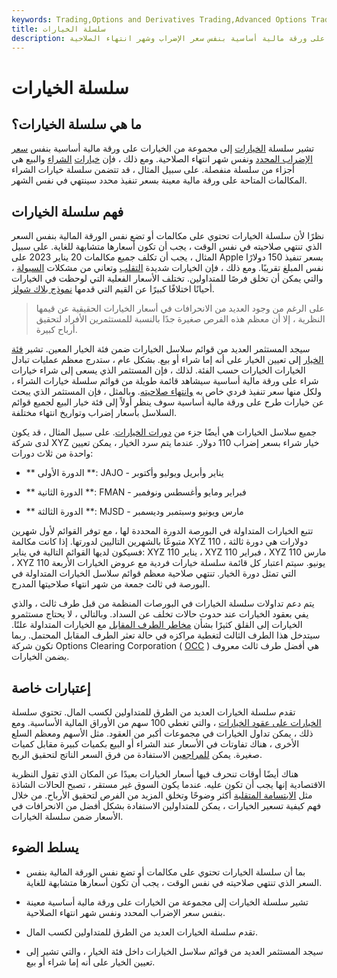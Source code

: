```yaml
---
keywords: Trading,Options and Derivatives Trading,Advanced Options Trading Concepts,Options and Derivatives,Advanced Concepts
title: سلسلة الخيارات
description: تشير سلسلة الخيارات إلى مجموعة من الخيارات على ورقة مالية أساسية بنفس سعر الإضراب وشهر انتهاء الصلاحية.
---
```


# سلسلة الخيارات
## ما هي سلسلة الخيارات؟

تشير سلسلة [الخيارات](/option) إلى مجموعة من الخيارات على ورقة مالية أساسية بنفس [سعر الإضراب المحدد](/strikeprice) ونفس شهر انتهاء الصلاحية. ومع ذلك ، فإن [خيارات](/putoption) [الشراء](/calloption) والبيع هي أجزاء من سلسلة منفصلة. على سبيل المثال ، قد تتضمن سلسلة خيارات الشراء المكالمات المتاحة على ورقة مالية معينة بسعر تنفيذ محدد سينتهي في نفس الشهر.

## فهم سلسلة الخيارات

نظرًا لأن سلسلة الخيارات تحتوي على مكالمات أو تضع نفس الورقة المالية بنفس السعر الذي تنتهي صلاحيته في نفس الوقت ، يجب أن تكون أسعارها متشابهة للغاية. على سبيل المثال ، يجب أن تكلف جميع مكالمات 20 يناير 2023 على Apple بسعر تنفيذ 150 دولارًا نفس المبلغ تقريبًا. ومع ذلك ، فإن الخيارات شديدة [التقلب](/volatility) وتعاني من مشكلات [السيولة](/liquidity) ، والتي يمكن أن تخلق فرصًا للمتداولين. تختلف الأسعار الفعلية التي لوحظت في الخيارات أحيانًا اختلافًا كبيرًا عن القيم التي قدمها [نموذج بلاك شولز](/blackscholes).

> على الرغم من وجود العديد من الانحرافات في أسعار الخيارات الحقيقية عن قيمها النظرية ، إلا أن معظم هذه الفرص صغيرة جدًا بالنسبة للمستثمرين الأفراد لتحقيق أرباح كبيرة.

>

سيجد المستثمر العديد من قوائم سلاسل الخيارات ضمن فئة الخيار المعين. تشير [فئة الخيار](/option-class) إلى تعيين الخيار على أنه إما شراء أو بيع. بشكل عام ، ستدرج معظم عمليات تبادل الخيارات الخيارات حسب الفئة. لذلك ، فإن المستثمر الذي يسعى إلى شراء خيارات شراء على ورقة مالية أساسية سيشاهد قائمة طويلة من قوائم سلسلة خيارات الشراء ، ولكل منها سعر تنفيذ فردي خاص به [وانتهاء صلاحيته](/expirationdate). وبالمثل ، فإن المستثمر الذي يبحث عن خيارات طرح على ورقة مالية أساسية سوف ينظر أولاً إلى فئة خيار البيع لجميع قوائم السلاسل بأسعار إضراب وتواريخ انتهاء مختلفة.

جميع سلاسل الخيارات هي أيضًا جزء من [دورات الخيارات](/optioncycle). على سبيل المثال ، قد يكون لدى شركة XYZ خيار شراء بسعر إضراب 110 دولار. عندما يتم سرد الخيار ، يمكن تعيين واحدة من ثلاث دورات:

- ** الدورة الأولى **: JAJO - يناير وأبريل ويوليو وأكتوبر

- ** الدورة الثانية **: FMAN - فبراير ومايو وأغسطس ونوفمبر

- ** الدورة الثالثة **: MJSD - مارس ويونيو وسبتمبر وديسمبر

تتبع الخيارات المتداولة في البورصة الدورة المحددة لها ، مع توفر القوائم لأول شهرين متبوعًا بالشهرين التاليين لدورتها. إذا كانت مكالمة XYZ 110 دولارات هي دورة ثالثة ، فسيكون لديها القوائم التالية في يناير: XYZ 110 يناير ، XYZ 110 فبراير ، XYZ 110 مارس ، XYZ 110 يونيو. سيتم اعتبار كل قائمة سلسلة خيارات فردية مع عروض الخيارات الأربعة التي تمثل دورة الخيار. تنتهي صلاحية معظم قوائم سلاسل الخيارات المتداولة في البورصة في ثالث جمعة من شهر انتهاء صلاحيتها المدرج.

يتم دعم تداولات سلسلة الخيارات في البورصات المنظمة من قبل طرف ثالث ، والذي يفي بعقود الخيارات عند حدوث حالات تخلف عن السداد. وبالتالي ، لا يحتاج مستثمرو الخيارات إلى القلق كثيرًا بشأن [مخاطر الطرف المقابل](/counterpartyrisk) مع الخيارات المتداولة علنًا. سيتدخل هذا الطرف الثالث لتغطية مراكزه في حالة تعثر الطرف المقابل المحتمل. ربما تكون شركة Options Clearing Corporation ( [OCC](/occ) ) هي أفضل طرف ثالث معروف يضمن الخيارات.

## إعتبارات خاصة

تقدم سلسلة الخيارات العديد من الطرق للمتداولين لكسب المال. تحتوي سلسلة [الخيارات على عقود الخيارات](/optionscontract) ، والتي تغطي 100 سهم من الأوراق المالية الأساسية. ومع ذلك ، يمكن تداول الخيارات في مجموعات أكبر من العقود. مثل الأسهم ومعظم السلع الأخرى ، هناك تفاوتات في الأسعار عند الشراء أو البيع بكميات كبيرة مقابل كميات صغيرة. يمكن [للمراجعين](/arbitrageur) الاستفادة من فرق السعر الناتج لتحقيق الربح.

هناك أيضًا أوقات تنحرف فيها أسعار الخيارات بعيدًا عن المكان الذي تقول النظرية الاقتصادية إنها يجب أن تكون عليه. عندما يكون السوق غير مستقر ، تصبح الحالات الشاذة مثل [الابتسامة المتقلبة](/volatilitysmile) أكثر وضوحًا وتخلق المزيد من الفرص لتحقيق الأرباح. من خلال فهم كيفية تسعير الخيارات ، يمكن للمتداولين الاستفادة بشكل أفضل من الانحرافات في الأسعار ضمن سلسلة الخيارات.

## يسلط الضوء

- بما أن سلسلة الخيارات تحتوي على مكالمات أو تضع نفس الورقة المالية بنفس السعر الذي تنتهي صلاحيته في نفس الوقت ، يجب أن تكون أسعارها متشابهة للغاية.

- تشير سلسلة الخيارات إلى مجموعة من الخيارات على ورقة مالية أساسية معينة بنفس سعر الإضراب المحدد ونفس شهر انتهاء الصلاحية.

- تقدم سلسلة الخيارات العديد من الطرق للمتداولين لكسب المال.

- سيجد المستثمر العديد من قوائم سلاسل الخيارات داخل فئة الخيار ، والتي تشير إلى تعيين الخيار على أنه إما شراء أو بيع.

